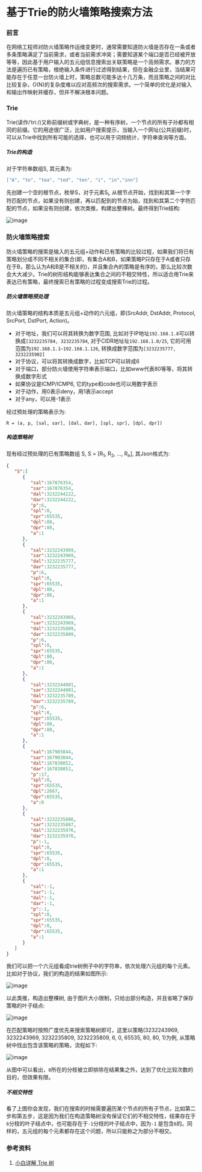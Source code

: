 # 基于Trie的防火墙策略搜索方法

### 前言

在网络工程师对防火墙策略作运维变更时，通常需要知道防火墙是否存在一条或者多条策略满足了当前需求，或者当前需求冲突；需要知道某个端口是否已经被开放等等，因此基于用户输入的五元组信息搜索出关联策略是一个高频需求。暴力的方法是遍历已有策略，根绝输入条件进行过滤得到结果，但在金融企业里，当结果可能存在于任意一台防火墙上时，策略总数可能多达十几万条，而且策略之间的对比比较复杂，O(N)的复杂度难以应对高频次的搜索需求。一个简单的优化是对输入和输出作映射并缓存，但并不解决根本问题。

### Trie

Trie(读作/ˈtriː/)又称前缀树或字典树，是一种有序树，一个节点的所有子孙都有相同的前缀。它的用途很广泛，比如用户搜索提示，当输入一个网址(公共前缀)时，可以从Trie中找到所有可能的选择，也可以用于词频统计，字符串查询等方面。

##### Trie的构造

对于字符串数组S, 其元素为:

```go
["A", "to", "tea", "ted", "ten", "i", "in","inn"]
```

先创建一个空的根节点，枚举S，对于元素S<sub>i</sub>, 从根节点开始，找到和其第一个字符匹配的节点，如果没有则创建，再以匹配到的节点为始，找到和其第二个字符匹配的节点，如果没有则创建，依次类推，构建出整棵树。最终得到Trie结构:

![image](http://owm6k6w0y.bkt.clouddn.com/trie-demo.png)

### 防火墙策略搜索

防火墙策略的搜索是输入的五元组+动作和已有策略的比较过程，如果我们将已有策略划分成不同不相关的集合(即，有集合A和B，如果策略P只存在于A或者只存在于B，那么认为A和B是不相关的)，并且集合內的策略是有序的，那么比较次数会大大减少。Trie的树形结构能够表达集合之间的不相交特性，所以适合用Trie来表达已有策略，最终搜索已有策略的过程变成搜索Trie的过程。

##### 防火墙策略预处理

防火墙策略的结构本质是五元组+动作的六元组，即(SrcAddr, DstAddr, Protocol, SrcPort, DstPort, Action)。

* 对于地址，我们可以将其转换为数字范围, 比如对于IP地址`192.168.1.8`可以转换成`[3232235784, 3232235784`, 对于CIDR地址址`192.168.1.0/25`, 它的可用范围为`192.168.1.1~192.168.1.126`, 转换成数字范围为`[3232235777, 3232235902]`
* 对于协议，可以将其转换成数字，比如TCP可以转成6
* 对于端口，部分防火墙使用字符串表示端口，比如www代表80等等，将其转换成数字形式
* 如果协议是ICMP/ICMP6, 它的type和code也可以用数字表示
* 对于动作，用0表示deny，用1表示accept
* 对于any，可以用-1表示

经过预处理的策略表示为:

```
R = (a, p, [sal, sar], [dal, dar], [spl, spr], [dpl, dpr])
```

##### 构造策略树

现有经过预处理的已有策略数组 S, S = [R<sub>1</sub>, R<sub>2</sub>, …, R<sub>n</sub>], 其Json格式为:

```json
{  
   "S":[  
      {  
         "sal":167876354,
         "sar":167876354,
         "dal":3232244222,
         "dar":3232244222,
         "p":6,
         "spl":0,
         "spr":65535,
         "dpl":88,
         "dpr":88,
         "a":1
      },
      {  
         "sal":3232243969,
         "sar":3232243969,
         "dal":3232235777,
         "dar":3232235777,
         "p":6,
         "spl":0,
         "spr":65535,
         "dpl":80,
         "dpr":80,
         "a":1
      },
      {  
         "sal":3232243969,
         "sar":3232243969,
         "dal":3232235809,
         "dar":3232235809,
         "p":6,
         "spl":0,
         "spr":65535,
         "dpl":80,
         "dpr":80,
         "a":1
      },
      {  
         "sal":3232244001,
         "sar":3232244001,
         "dal":3232235789,
         "dar":3232235789,
         "p":6,
         "spl":0,
         "spr":65535,
         "dpl":80,
         "dpr":80,
         "a":1
      },
      {  
         "sal":167903844,
         "sar":167903844,
         "dal":167838052,
         "dar":167838052,
         "p":17,
         "spl":0,
         "spr":65535,
         "dpl":2667,
         "dpr":65535,
         "a":0
      },
      {  
         "sal":3232235886,
         "sar":3232235887,
         "dal":3232235976,
         "dar":3232235976,
         "p":-1,
         "spl":0,
         "spr":65535,
         "dpl":0,
         "dpr":65535,
         "a":1
      },
      {  
         "sal":-1,
         "sar":-1,
         "dal":-1,
         "dar":-1,
         "p":-1,
         "spl":0,
         "spr":65535,
         "dpl":0,
         "dpr":65535,
         "a":1
      }
   ]
}
```

我们可以把一个六元组看成trie树例子中的字符串，依次处理六元组的每个元素。比如对于协议，我们的构造的结果如图所示:

![image](http://owm6k6w0y.bkt.clouddn.com/any-tcp-udp-without-virtual-node.png)

以此类推，构造出整棵树, 由于图片大小限制，只给出部分构造，并且省略了保存策略的叶子结点:

![image](http://owm6k6w0y.bkt.clouddn.com/part-policy-trie.png)

在匹配策略时按照广度优先来搜索策略树即可，这里以策略(3232243969, 3232243969, 3232235809, 3232235809, 6, 0, 65535, 80, 80, 1)为例, 从策略树中找出包含该策略的策略，流程如下:

![image](http://owm6k6w0y.bkt.clouddn.com/part-policy-trie-dfs.png)

从图中可以看出，`0`所在的分枝被立即排除在结果集之外，达到了优化比较次数的目的，但效果有限。

##### 不相交特性

看了上图你会发现，我们在搜索的时候需要遍历某个节点的所有子节点，比如第二步和第五步，这是因为我们在构造策略树没有保证它们的不相交特性，结果存在于`6`分枝的叶子结点中，也可能存在于`-1`分枝的叶子结点中，因为`-1` 是包含`6`的。同样的，五元组的每个元素都存在这个问题，所以只能称之为部分不相交。

### 参考资料

1. [小白详解 Trie 树](https://segmentfault.com/a/1190000008877595)

